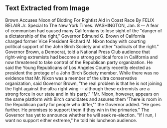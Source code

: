 ## Text Extracted from Image

Brown Accuses Nixon of Bidding For Rightist Aid in Coast Race
By FELIX BELAIR Jr. Special to The New York Times.
WASHINGTON, Jan. 8 -- A fear of communism had caused many Californians to lose sight of the "danger of a dictatorship of the right," Governor Edmund G. Brown of California charged former Vice President Richard M. Nixon today with courting political support of the John Birch Society and other "radicals of the right."
Governor Brown, a Democrat, told a National Press Club audience that right-wing extremists had become a strong political force in California and now threatened to take control of the Republican party organization. He said the Young Republicans of Los Angeles County recently elected as president the protege of a John Birch Society member.
While there was no evidence that Mr. Nixon was a member of the ultra conservative organization, said Governor Brown, "the real problem is that he is not joining the fight against the ultra right wing -- although these extremists are a strong force in our state and in his party."
"Mr. Nixon, however, appears on the same platform with Birch candidates and assures them 'There is room in the Republican party for people who differ,'" the Governor added. "He goes further. He promises to support them if they win in the primaries."
The Governor has yet to announce whether he will seek re-election.
"If I run, I want no support either extreme," he told his luncheon audience.